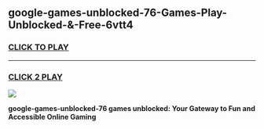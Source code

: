 
## google-games-unblocked-76-Games-Play-Unblocked-&-Free-6vtt4
<h3>
<a href="https://premium76.site?title=google-games-unblocked-76&ref=24A">CLICK TO PLAY</a></h3>
<hr>

<h3>
<a href="https://premium76.site?title=google-games-unblocked-76&ref=24A">CLICK 2 PLAY</a>
  
</h3>

<a href="https://premium76.site?title=google-games-unblocked-76&ref=24A"><img src="https://clearcache.store/games.png"></a>


**google-games-unblocked-76 games unblocked: Your Gateway to Fun and Accessible Online Gaming**
